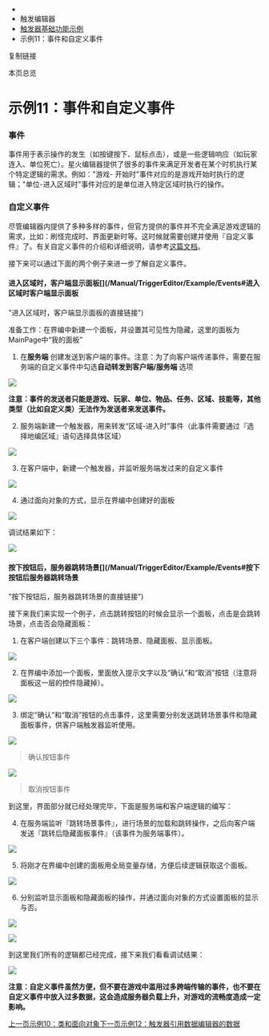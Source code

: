   * [](/)
  * 触发编辑器
  * [触发器基础功能示例](/Manual/TriggerEditor/Example/Intro)
  * 示例11：事件和自定义事件

复制链接

本页总览

# 示例11：事件和自定义事件

### 事件[​](/Manual/TriggerEditor/Example/Events#事件 "事件的直接链接")

事件用于表示操作的发生（如按键按下、鼠标点击），或是一些逻辑响应（如玩家连入、单位死亡）。星火编辑器提供了很多的事件来满足开发者在某个时机执行某个特定逻辑的需求。例如："游戏-
开始时"事件对应的是游戏开始时执行的逻辑；"单位-进入区域时"事件对应的是单位进入特定区域时执行的操作。

### 自定义事件[​](/Manual/TriggerEditor/Example/Events#自定义事件 "自定义事件的直接链接")

尽管编辑器内提供了多种多样的事件，但官方提供的事件并不完全满足游戏逻辑的需求，比如：刷怪完成时、界面更新时等。这时候就需要创建并使用『自定义事件』了。有关自定义事件的介绍和详细说明，请参考[这篇文档](/Manual/TriggerEditor/Advanced/CustomEvent)。

接下来可以通过下面的两个例子来进一步了解自定义事件。

#### 进入区域时，客户端显示面板[​](/Manual/TriggerEditor/Example/Events#进入区域时客户端显示面板
"进入区域时，客户端显示面板的直接链接")

准备工作：在界编中新建一个面板，并设置其可见性为隐藏，这里的面板为MainPage中“我的面板”

  1. 在**服务端** 创建发送到客户端的事件。注意：为了向客户端传递事件，需要在服务端的自定义事件中勾选**自动转发到客户端/服务端** 选项

![](/assets/images/ClientEventDemo_1-be63aa2d9d9643bb640a20c3931d76f6.png)

**注意：事件的发送者只能是游戏、玩家、单位、物品、任务、区域、技能等，其他类型（比如自定义类）无法作为发送者来发送事件。**

  2. 服务端新建一个触发器，用来转发“区域-进入时”事件（此事件需要通过『选择地编区域』语句选择具体区域）

![](/assets/images/ClientEventDemo_2-3097ddd806413e532fcc80259f13d645.png)

  3. 在客户端中，新建一个触发器，并监听服务端发过来的自定义事件

![](/assets/images/ClientEventDemo_3-bc7c3f6376c57be1f7c0ee4df475c267.png)

  4. 通过面向对象的方式，显示在界编中创建好的面板

![](/assets/images/ClientEventDemo_4-600b2760c5b2a7ca24179924bdfa8c65.png)

调试结果如下：

![](/assets/images/ClientEventDemo_5-8bae6232ac55b5309a07325ed1822f86.gif)

#### 按下按钮后，服务器跳转场景[​](/Manual/TriggerEditor/Example/Events#按下按钮后服务器跳转场景
"按下按钮后，服务器跳转场景的直接链接")

接下来我们来实现一个例子，点击跳转按钮的时候会显示一个面板，点击是会跳转场景，点击否会隐藏面板：

  1. 在客户端创建以下三个事件：跳转场景、隐藏面板、显示面板。

![](/assets/images/SceneDemo_1-06a05d095172b70dbbcf20f0bb2aede7.png)

  2. 在界编中添加一个面板，里面放入提示文字以及“确认”和“取消”按钮（注意将面板这一层的控件隐藏掉）。

![](/assets/images/SceneDemo_2-e32a9a5414426b8d04bab5361297d984.png)

  3. 绑定“确认”和“取消”按钮的点击事件，这里需要分别发送跳转场景事件和隐藏面板事件，供客户端触发器监听使用。

![](/assets/images/SceneDemo_3-b92eb743bf299d0852de922f458d1b0f.png)

> 确认按钮事件

![](/assets/images/SceneDemo_4-fc2ca9ec92b5cc9ef9309b71c2c3a65f.png)

> 取消按钮事件

到这里，界面部分就已经处理完毕，下面是服务端和客户端逻辑的编写：

  4. 在服务端监听『跳转场景事件』，进行场景的加载和跳转操作，之后向客户端发送『跳转后隐藏面板事件』（该事件为服务端事件）。

![](/assets/images/SceneDemo_5-2fa9b6d2940a47d10c5492cec2d275b3.png)

  5. 将刚才在界编中创建的面板用全局变量存储，方便后续逻辑获取这个面板。

![](/assets/images/SceneDemo_6-f07832e00b0502af9a2559c28be49ed6.png)

  6. 分别监听显示面板和隐藏面板的操作，并通过面向对象的方式设置面板的显示与否。

![](/assets/images/SceneDemo_7-48a58b551b402fe66d4651a24acca4a8.png)

![](/assets/images/SceneDemo_8-e91fb7a3655006c8bb6389f7b808b0e5.png)

到这里我们所有的逻辑都已经完成，接下来我们看看调试结果：

![](/assets/images/SceneDemo-1a794085d9ae891260f8fab272f8c965.gif)

**注意：自定义事件虽然方便，但不要在游戏中滥用过多跨端传输的事件，也不要在自定义事件中放入过多数据，这会造成服务器负载上升，对游戏的流畅度造成一定影响。**

[
上一页示例10：类和面向对象](/Manual/TriggerEditor/Example/ObjectOriented)[下一页示例12：触发器引用数据编辑器的数据](/Manual/TriggerEditor/Example/ProcessData)


